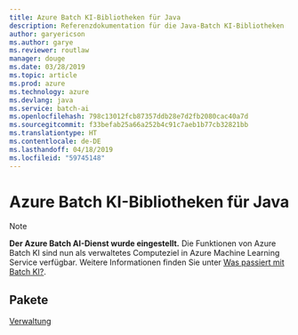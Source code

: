 ```yaml
---
title: Azure Batch KI-Bibliotheken für Java
description: Referenzdokumentation für die Java-Batch KI-Bibliotheken
author: garyericson
ms.author: garye
ms.reviewer: routlaw
manager: douge
ms.date: 03/28/2019
ms.topic: article
ms.prod: azure
ms.technology: azure
ms.devlang: java
ms.service: batch-ai
ms.openlocfilehash: 798c13012fcb87357ddb28e7d2fb2080cac40a7d
ms.sourcegitcommit: f33befab25a66a252b4c91c7aeb1b77cb32821bb
ms.translationtype: HT
ms.contentlocale: de-DE
ms.lasthandoff: 04/18/2019
ms.locfileid: "59745148"
---
```

# <a name="azure-batch-ai-libraries-for-java"></a>Azure Batch KI-Bibliotheken für Java

>[!Note]
>**Der Azure Batch AI-Dienst wurde eingestellt.** Die Funktionen von Azure Batch KI sind nun als verwaltetes Computeziel in Azure Machine Learning Service verfügbar. Weitere Informationen finden Sie unter [Was passiert mit Batch KI?](https://aka.ms/batchai-retirement).

## <a name="packages"></a>Pakete

[Verwaltung](/java/api/overview/azure/batchai/management)